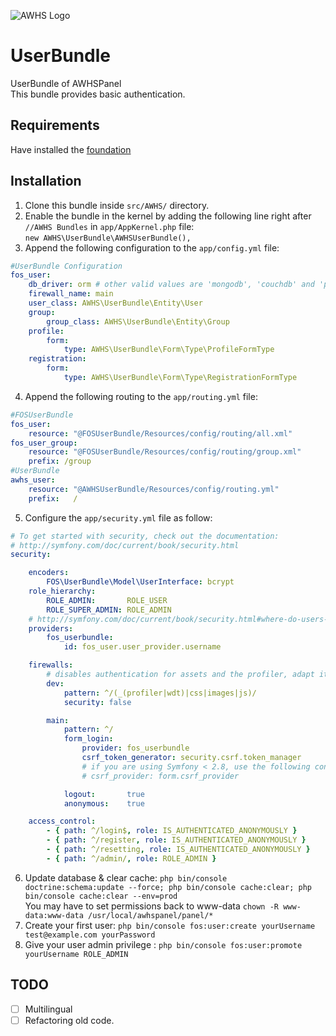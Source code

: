 ![AWHS Logo](https://nicolasmeloni.ovh/images/awhspanel.png)

# UserBundle
UserBundle of AWHSPanel  
This bundle provides basic authentication.

## Requirements
Have installed the [foundation](https://github.com/TheGrimmChester/AWHSPanel/blob/master/README.md)

## Installation
1. Clone this bundle inside `src/AWHS/` directory.
2. Enable the bundle in the kernel by adding the following line right after `//AWHS Bundles` in `app/AppKernel.php` file:  
`new AWHS\UserBundle\AWHSUserBundle(),`
3. Append the following configuration to the `app/config.yml` file:  
```yaml
#UserBundle Configuration
fos_user:
    db_driver: orm # other valid values are 'mongodb', 'couchdb' and 'propel'
    firewall_name: main
    user_class: AWHS\UserBundle\Entity\User
    group:
        group_class: AWHS\UserBundle\Entity\Group
    profile:
        form:
            type: AWHS\UserBundle\Form\Type\ProfileFormType
    registration:
        form:
            type: AWHS\UserBundle\Form\Type\RegistrationFormType

```
4. Append the following routing to the `app/routing.yml` file:  
```yaml
#FOSUserBundle
fos_user:
    resource: "@FOSUserBundle/Resources/config/routing/all.xml"
fos_user_group:
    resource: "@FOSUserBundle/Resources/config/routing/group.xml"
    prefix: /group
#UserBundle
awhs_user:
    resource: "@AWHSUserBundle/Resources/config/routing.yml"
    prefix:   /
```

5. Configure the `app/security.yml` file as follow:  
```yaml
# To get started with security, check out the documentation:
# http://symfony.com/doc/current/book/security.html
security:

    encoders:
        FOS\UserBundle\Model\UserInterface: bcrypt
    role_hierarchy:
        ROLE_ADMIN:       ROLE_USER
        ROLE_SUPER_ADMIN: ROLE_ADMIN
    # http://symfony.com/doc/current/book/security.html#where-do-users-come-from-user-providers
    providers:
        fos_userbundle:
            id: fos_user.user_provider.username

    firewalls:
        # disables authentication for assets and the profiler, adapt it according to your needs
        dev:
            pattern: ^/(_(profiler|wdt)|css|images|js)/
            security: false

        main:
            pattern: ^/
            form_login:
                provider: fos_userbundle
                csrf_token_generator: security.csrf.token_manager
                # if you are using Symfony < 2.8, use the following config instead:
                # csrf_provider: form.csrf_provider

            logout:       true
            anonymous:    true

    access_control:
        - { path: ^/login$, role: IS_AUTHENTICATED_ANONYMOUSLY }
        - { path: ^/register, role: IS_AUTHENTICATED_ANONYMOUSLY }
        - { path: ^/resetting, role: IS_AUTHENTICATED_ANONYMOUSLY }
        - { path: ^/admin/, role: ROLE_ADMIN }
```
6. Update database & clear cache: `php bin/console doctrine:schema:update --force; php bin/console cache:clear; php bin/console cache:clear --env=prod`  
You may have to set permissions back to www-data `chown -R www-data:www-data /usr/local/awhspanel/panel/*`
7. Create your first user: `php bin/console fos:user:create yourUsername test@example.com yourPassword`
8. Give your user admin privilege : `php bin/console fos:user:promote yourUsername ROLE_ADMIN`

## TODO
- [ ] Multilingual
- [ ] Refactoring old code.